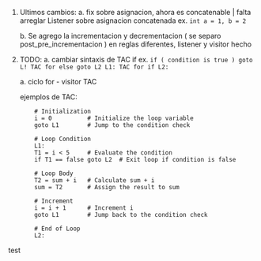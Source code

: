 1. Ultimos cambios:
    a. fix sobre asignacion, ahora es concatenable | falta arreglar Listener sobre asignacion concatenada 
    ex. `int a = 1, b = 2` 

    b. Se agrego la incrementacion y decrementacion ( se separo post_pre_incrementacion ) en reglas diferentes, listener y visitor hecho

2. TODO:
    a. cambiar sintaxis de TAC if
    ex.
        ```
            if ( condition is true ) goto L!
            TAC for else
            goto L2
            L1: TAC for if
            L2:
        ```

    a. ciclo for - visitor TAC

    ejemplos de TAC:

    ```
        # Initialization
        i = 0          # Initialize the loop variable
        goto L1        # Jump to the condition check

        # Loop Condition
        L1: 
        T1 = i < 5     # Evaluate the condition
        if T1 == false goto L2  # Exit loop if condition is false

        # Loop Body
        T2 = sum + i   # Calculate sum + i
        sum = T2       # Assign the result to sum

        # Increment
        i = i + 1      # Increment i
        goto L1        # Jump back to the condition check

        # End of Loop
        L2:
    ```

test